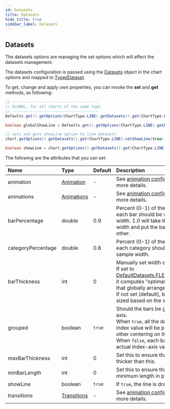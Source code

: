 ```yaml
---
id: Datasets
title: Datasets
hide_title: true
sidebar_label: Datasets
---
```

## Datasets

The datasets options are managing the set options which will affect the datasets management.

The datasets configuration is passed using the [Datasets](http://www.pepstock.org/Charba/3.3/org/pepstock/charba/client/options/Datasets.html) object in the chart options and mapped to [TypedDataset](http://www.pepstock.org/Charba/3.3/org/pepstock/charba/client/options/TypedDataset.html).

To get, change and apply own properties, you can invoke the **set** and **get** methods, as following:

```java
// --------------------------------------
// GLOBAL, for all charts of the same type
// --------------------------------------
Defaults.get().getOptions(ChartType.LINE).getDatasets().get(ChartType.LINE).setShowLine(true);

boolean globalShowLine = Defaults.get().getOptions(ChartType.LINE).getDatasets().get(ChartType.LINE).isShowLine();

// sets and gets showLine option to line datasets 
chart.getOptions().getDatasets().get(ChartType.LINE).setShowLine(true);

boolean showLine = chart.getOptions().getDatasets().get(ChartType.LINE).isShowLine();
```

The following are the attributes that you can set:

| Name | Type | Default | Description
| :- | :- | :- | :-
| animation | [Animation](http://www.pepstock.org/Charba/3.3/org/pepstock/charba/client/configuration/Animation.html) | - | See [animation configuration](Animation#animation) section for more details.
| animations | [Animations](http://www.pepstock.org/Charba/3.3/org/pepstock/charba/client/configuration/Animations.html) | - | See [animation configuration](Animation#animations) section for more details.
| barPercentage | double | 0.9 | Percent (0-1) of the available width each bar should be within the category width. 1.0 will take the whole category width and put the bars right next to each other.
| categoryPercentage | double | 0.8 | Percent (0-1) of the available width each category should be within the sample width.
| barThickness | int | 0 | Manually set width of each bar in pixels.<br/>If set to [DefaultDatasets.FLEX_BAR_THICKNESS](http://www.pepstock.org/Charba/3.3/org/pepstock/charba/client/defaults/globals/DefaultDatasets.html#FLEX_BAR_THICKNESS), it computes "optimal" sample widths that globally arrange bars side by side.<br/>If not set (default), bars are equally sized based on the smallest interval.
| grouped | boolean | `true` | Should the bars be grouped on index axis.<br/>When `true`, all the datasets at same index value will be placed next to each other centering on that index value.<br/>When `false`, each bar is placed on its actual index-axis value.
| maxBarThickness | int | 0 | Set this to ensure that bars are not sized thicker than this.
| minBarLength | int | 0 | Set this to ensure that bars have a minimum length in pixels.
| showLine | boolean | `true` | If `true`, the line is drawn for dataset.
| transitions | [Transitions](http://www.pepstock.org/Charba/3.3/org/pepstock/charba/client/configuration/Transitions.html) | - | See [animation configuration](Animation#transitions) section for more details.

